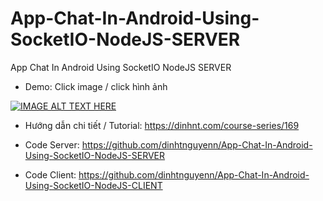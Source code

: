 # App-Chat-In-Android-Using-SocketIO-NodeJS-SERVER
App Chat In Android Using SocketIO NodeJS SERVER

- Demo: Click image / click hình ảnh

[![IMAGE ALT TEXT HERE](https://img.youtube.com/vi/-vKIdF-JHSU/0.jpg)](https://www.youtube.com/watch?v=-vKIdF-JHSU)

- Hướng dẫn chi tiết / Tutorial: https://dinhnt.com/course-series/169

- Code Server: https://github.com/dinhtnguyenn/App-Chat-In-Android-Using-SocketIO-NodeJS-SERVER

- Code Client: https://github.com/dinhtnguyenn/App-Chat-In-Android-Using-SocketIO-NodeJS-CLIENT
